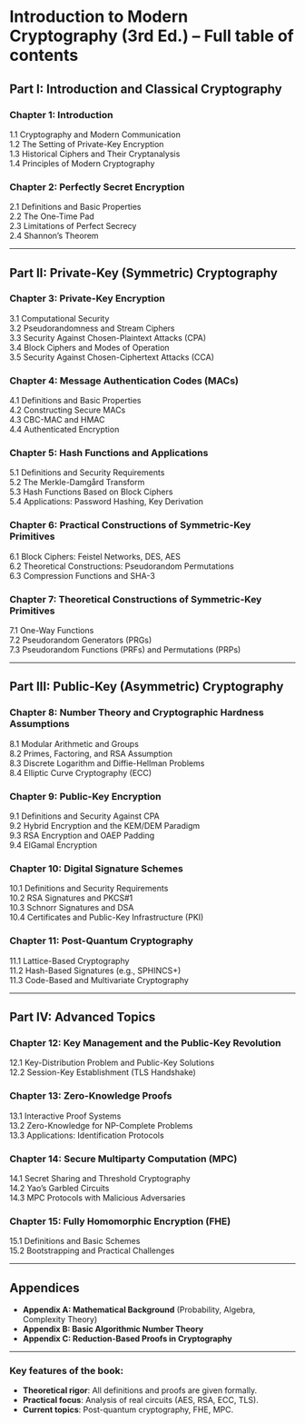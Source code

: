 # **Introduction to Modern Cryptography (3rd Ed.) – Full table of contents**  

## **Part I: Introduction and Classical Cryptography**  
### **Chapter 1: Introduction**  
1.1 Cryptography and Modern Communication  
1.2 The Setting of Private-Key Encryption  
1.3 Historical Ciphers and Their Cryptanalysis  
1.4 Principles of Modern Cryptography  

### **Chapter 2: Perfectly Secret Encryption**  
2.1 Definitions and Basic Properties  
2.2 The One-Time Pad  
2.3 Limitations of Perfect Secrecy  
2.4 Shannon’s Theorem  

---

## **Part II: Private-Key (Symmetric) Cryptography**  
### **Chapter 3: Private-Key Encryption**  
3.1 Computational Security  
3.2 Pseudorandomness and Stream Ciphers  
3.3 Security Against Chosen-Plaintext Attacks (CPA)  
3.4 Block Ciphers and Modes of Operation  
3.5 Security Against Chosen-Ciphertext Attacks (CCA)  

### **Chapter 4: Message Authentication Codes (MACs)**  
4.1 Definitions and Basic Properties  
4.2 Constructing Secure MACs  
4.3 CBC-MAC and HMAC  
4.4 Authenticated Encryption  

### **Chapter 5: Hash Functions and Applications**  
5.1 Definitions and Security Requirements  
5.2 The Merkle-Damgård Transform  
5.3 Hash Functions Based on Block Ciphers  
5.4 Applications: Password Hashing, Key Derivation  

### **Chapter 6: Practical Constructions of Symmetric-Key Primitives**  
6.1 Block Ciphers: Feistel Networks, DES, AES  
6.2 Theoretical Constructions: Pseudorandom Permutations  
6.3 Compression Functions and SHA-3  

### **Chapter 7: Theoretical Constructions of Symmetric-Key Primitives**  
7.1 One-Way Functions  
7.2 Pseudorandom Generators (PRGs)  
7.3 Pseudorandom Functions (PRFs) and Permutations (PRPs)  

---

## **Part III: Public-Key (Asymmetric) Cryptography**  
### **Chapter 8: Number Theory and Cryptographic Hardness Assumptions**  
8.1 Modular Arithmetic and Groups  
8.2 Primes, Factoring, and RSA Assumption  
8.3 Discrete Logarithm and Diffie-Hellman Problems  
8.4 Elliptic Curve Cryptography (ECC)  

### **Chapter 9: Public-Key Encryption**  
9.1 Definitions and Security Against CPA  
9.2 Hybrid Encryption and the KEM/DEM Paradigm  
9.3 RSA Encryption and OAEP Padding  
9.4 ElGamal Encryption  

### **Chapter 10: Digital Signature Schemes**  
10.1 Definitions and Security Requirements  
10.2 RSA Signatures and PKCS#1  
10.3 Schnorr Signatures and DSA  
10.4 Certificates and Public-Key Infrastructure (PKI)  

### **Chapter 11: Post-Quantum Cryptography**  
11.1 Lattice-Based Cryptography  
11.2 Hash-Based Signatures (e.g., SPHINCS+)  
11.3 Code-Based and Multivariate Cryptography  

---

## **Part IV: Advanced Topics**  
### **Chapter 12: Key Management and the Public-Key Revolution**  
12.1 Key-Distribution Problem and Public-Key Solutions  
12.2 Session-Key Establishment (TLS Handshake)  

### **Chapter 13: Zero-Knowledge Proofs**  
13.1 Interactive Proof Systems  
13.2 Zero-Knowledge for NP-Complete Problems  
13.3 Applications: Identification Protocols  

### **Chapter 14: Secure Multiparty Computation (MPC)**  
14.1 Secret Sharing and Threshold Cryptography  
14.2 Yao’s Garbled Circuits  
14.3 MPC Protocols with Malicious Adversaries  

### **Chapter 15: Fully Homomorphic Encryption (FHE)**  
15.1 Definitions and Basic Schemes  
15.2 Bootstrapping and Practical Challenges  

---

## **Appendices**  
- **Appendix A: Mathematical Background** (Probability, Algebra, Complexity Theory)  
- **Appendix B: Basic Algorithmic Number Theory**  
- **Appendix C: Reduction-Based Proofs in Cryptography**  

---

### **Key features of the book**:  
- **Theoretical rigor**: All definitions and proofs are given formally.  
- **Practical focus**: Analysis of real circuits (AES, RSA, ECC, TLS).  
- **Current topics**: Post-quantum cryptography, FHE, MPC.  

